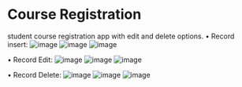 # Course Registration 
 student course registration app with edit and delete options.
•	Record insert:
![image](https://github.com/vidhimakani74/Course-Registration/assets/100896986/11e1b866-29df-4b03-9fdb-b3d2b85907b1)
 ![image](https://github.com/vidhimakani74/Course-Registration/assets/100896986/c6664975-17d4-4a5c-9429-dc974f229612)
![image](https://github.com/vidhimakani74/Course-Registration/assets/100896986/49ebfd0d-2ed7-4071-8c02-922ff53bf89d)

 
•	Record Edit:
 ![image](https://github.com/vidhimakani74/Course-Registration/assets/100896986/d08c6c21-e027-4987-b091-eae6e5514410)
![image](https://github.com/vidhimakani74/Course-Registration/assets/100896986/2deedc5d-32c8-47d7-8c03-77308c020262)
![image](https://github.com/vidhimakani74/Course-Registration/assets/100896986/3b133d33-024b-488e-9aac-24a93607e761)

  
•	Record Delete:
 ![image](https://github.com/vidhimakani74/Course-Registration/assets/100896986/5e17287a-6525-494e-9c8d-98fe34069ef0)
![image](https://github.com/vidhimakani74/Course-Registration/assets/100896986/126c11dd-e34b-486b-86fb-3218a97ed6c4)
![image](https://github.com/vidhimakani74/Course-Registration/assets/100896986/6ec7b4a5-6884-4ccb-b43a-192e16a16c8f)

 

